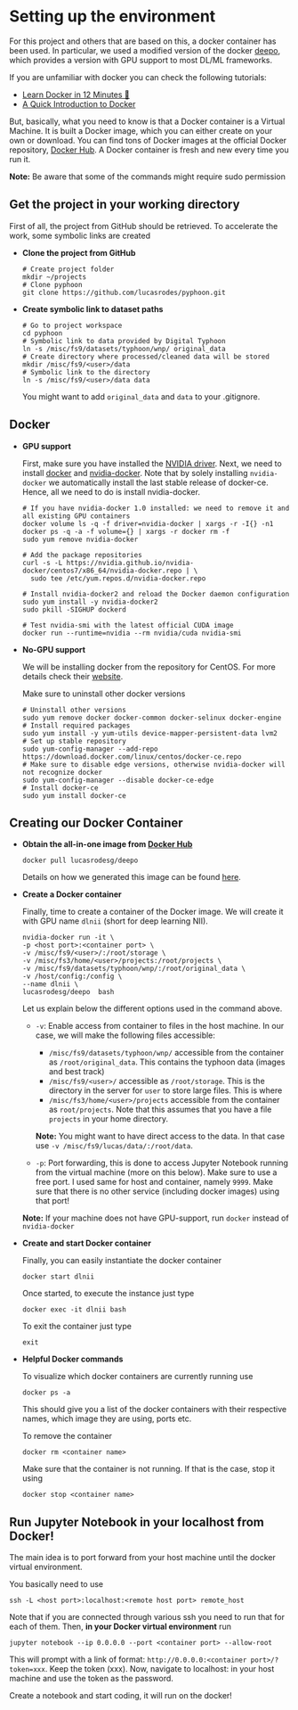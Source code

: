 # Setting up the environment

For this project and others that are based on this, a docker container has been 
used. In particular, we used a modified version of the docker [deepo](https://github.com/ufoym/deepo), 
which provides a version with GPU support to most DL/ML frameworks. 

If you are unfamiliar with docker you can check the following tutorials:

- [Learn Docker in 12 Minutes 🐳](https://www.youtube.com/watch?v=YFl2mCHdv24)
- [A Quick Introduction to Docker](https://blog.scottlowe.org/2014/03/11/a-quick-introduction-to-docker/)

But, basically, what you need to know is that a Docker container is a Virtual
 Machine. It is built a Docker image, which you can either create on your own
  or download. You can find tons of Docker images at the official Docker 
  repository, [Docker Hub](https://hub.docker.com/). A Docker container is 
  fresh and new every time you run it.
 
**Note:** Be aware that some of the commands might require sudo permission


## Get the project in your working directory
    
First of all, the project from GitHub should be retrieved. To accelerate the 
work, some symbolic links are created 

*   **Clone the project from GitHub**

    ```
    # Create project folder
    mkdir ~/projects
    # Clone pyphoon
    git clone https://github.com/lucasrodes/pyphoon.git
    ```
    
*   **Create symbolic link to dataset paths**

    ```
    # Go to project workspace
    cd pyphoon
    # Symbolic link to data provided by Digital Typhoon
    ln -s /misc/fs9/datasets/typhoon/wnp/ original_data
    # Create directory where processed/cleaned data will be stored
    mkdir /misc/fs9/<user>/data
    # Symbolic link to the directory
    ln -s /misc/fs9/<user>/data data
    ```
    
    You might want to add `original_data` and `data` to your .gitignore.
    
    
## Docker

*   **GPU support**

    First, make sure you have installed the [NVIDIA driver](https://github.com/NVIDIA/nvidia-docker/wiki/Frequently-Asked-Questions#how-do-i-install-the-nvidia-driver).
    Next, we need to install [docker](https://docs.docker.com/install/linux/docker-ce/centos/) and 
    [nvidia-docker](https://github.com/NVIDIA/nvidia-docker). Note that by 
    solely installing `nvidia-docker` we automatically install the 
    last stable release of docker-ce. Hence, all we need to do is install 
    nvidia-docker.
    
    ```
    # If you have nvidia-docker 1.0 installed: we need to remove it and all existing GPU containers
    docker volume ls -q -f driver=nvidia-docker | xargs -r -I{} -n1 docker ps -q -a -f volume={} | xargs -r docker rm -f
    sudo yum remove nvidia-docker
    
    # Add the package repositories
    curl -s -L https://nvidia.github.io/nvidia-docker/centos7/x86_64/nvidia-docker.repo | \
      sudo tee /etc/yum.repos.d/nvidia-docker.repo
    
    # Install nvidia-docker2 and reload the Docker daemon configuration
    sudo yum install -y nvidia-docker2
    sudo pkill -SIGHUP dockerd
    
    # Test nvidia-smi with the latest official CUDA image
    docker run --runtime=nvidia --rm nvidia/cuda nvidia-smi
    ```

*   **No-GPU support**
    
    We will be installing docker from the repository for CentOS. For more 
    details check their [website](https://docs.docker.com/install/linux/docker-ce/centos/#install-using-the-repository).
    
    Make sure to uninstall other docker versions
    
    ```
    # Uninstall other versions
    sudo yum remove docker docker-common docker-selinux docker-engine
    # Install required packages
    sudo yum install -y yum-utils device-mapper-persistent-data lvm2
    # Set up stable repository
    sudo yum-config-manager --add-repo https://download.docker.com/linux/centos/docker-ce.repo
    # Make sure to disable edge versions, otherwise nvidia-docker will not recognize docker
    sudo yum-config-manager --disable docker-ce-edge
    # Install docker-ce
    sudo yum install docker-ce
    ```


## Creating our Docker Container

*  **Obtain the all-in-one image from [Docker Hub](https://hub.docker.com/r/ufoym/deepo)**
    
    ```
    docker pull lucasrodesg/deepo
    ```
    
    Details on how we generated this image can be found [here](create_docker_image.html).
    
*  **Create a Docker container**
    
    Finally, time to create a container of the Docker image. We will create 
    it with GPU name `dlnii` (short for deep learning NII). 
    
    ```
    nvidia-docker run -it \
    -p <host port>:<container port> \
    -v /misc/fs9/<user>/:/root/storage \
    -v /misc/fs3/home/<user>/projects:/root/projects \
    -v /misc/fs9/datasets/typhoon/wnp/:/root/original_data \
    -v /host/config:/config \
    --name dlnii \
    lucasrodesg/deepo  bash
    ```
    
    Let us explain below the different options used in the command above.
    
    - `-v`: Enable access from container to files in the host machine.
        In our case, we will make the following files accessible:
    
        - `/misc/fs9/datasets/typhoon/wnp/` accessible from the container as 
        `/root/original_data`. This contains the typhoon data (images and best 
        track)
        - `/misc/fs9/<user>/` accessible as `/root/storage`. This is the 
        directory in the server for `user` to store large files. This is where 
        - `/misc/fs3/home/<user>/projects` accessible from the container as 
        `root/projects`. Note that this assumes that you have a file `projects` 
        in your home directory.
        
        **Note:** You might want to have direct access to the data. In that 
        case use `-v /misc/fs9/lucas/data/:/root/data`.
        
    - `-p`: Port forwarding, this is done to access Jupyter Notebook running 
    from the virtual machine (more on this below). Make sure to use a free 
    port. I used same for host and container, namely `9999`. Make sure that 
    there is no other service (including docker images) using that port!
    
    **Note:** If your machine does not have GPU-support, run `docker` instead
     of `nvidia-docker`

*  **Create and start Docker container**
        
    Finally, you can easily instantiate the docker container  
    
    ```
    docker start dlnii
    ```
    
    Once started, to execute the instance just type
    
    ```
    docker exec -it dlnii bash
    ```
    
    To exit the container just type
    
    ```
    exit
    ```

*   **Helpful Docker commands**
    
    To visualize which docker containers are currently running use
    
    ```
    docker ps -a
    ```
    
    This should give you a list of the docker containers with their 
    respective names, which image they are using, ports etc.
    
    To remove the container
    
    ```
    docker rm <container name>
    ```
    
    Make sure that the container is not running. If that is the case, stop 
    it using
    
    ```
    docker stop <container name>
    ```

## Run Jupyter Notebook in your localhost from Docker!

The main idea is to port forward from your host machine until the docker 
virtual environment.

You basically need to use 

```
ssh -L <host port>:localhost:<remote host port> remote_host
```

Note that if you are connected through various ssh you need to run that for 
each of them. Then, **in your Docker virtual environment** run

```
jupyter notebook --ip 0.0.0.0 --port <container port> --allow-root
```

This will prompt with a link of format: `http://0.0.0.0:<container port>/?token=xxx`. 
Keep the token (xxx). Now, navigate to localhost:<host port> in your host 
machine and use the token as the password.

Create a notebook and start coding, it will run on the docker!

    

